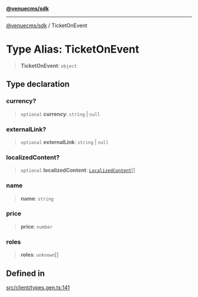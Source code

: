 [**@venuecms/sdk**](../README.md)

***

[@venuecms/sdk](../README.md) / TicketOnEvent

# Type Alias: TicketOnEvent

> **TicketOnEvent**: `object`

## Type declaration

### currency?

> `optional` **currency**: `string` \| `null`

### externalLink?

> `optional` **externalLink**: `string` \| `null`

### localizedContent?

> `optional` **localizedContent**: [`LocalizedContent`](LocalizedContent.md)[]

### name

> **name**: `string`

### price

> **price**: `number`

### roles

> **roles**: `unknown`[]

## Defined in

[src/client/types.gen.ts:141](https://github.com/venuecms/sdk/blob/a3bf0842ec96c76796c1e38dad50663c7f41ebc3/src/client/types.gen.ts#L141)
